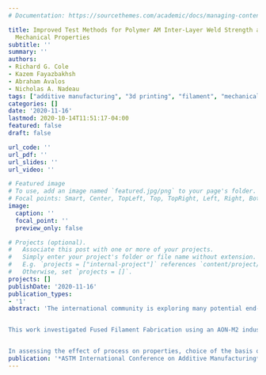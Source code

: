 ```yaml
---
# Documentation: https://sourcethemes.com/academic/docs/managing-content/

title: Improved Test Methods for Polymer AM Inter-Layer Weld Strength and Filament
  Mechanical Properties
subtitle: ''
summary: ''
authors:
- Richard G. Cole
- Kazem Fayazbakhsh
- Abraham Avalos
- Nicholas A. Nadeau
tags: ["additive manufacturing", "3d printing", "filament", "mechanical", "test methods","coupons", "", "layer", "method", "properties", "shear", "strength", ""]
categories: []
date: '2020-11-16'
lastmod: 2020-10-14T11:51:17-04:00
featured: false
draft: false

url_code: ''
url_pdf: ''
url_slides: ''
url_video: ''

# Featured image
# To use, add an image named `featured.jpg/png` to your page's folder.
# Focal points: Smart, Center, TopLeft, Top, TopRight, Left, Right, BottomLeft, Bottom, BottomRight.
image:
  caption: ''
  focal_point: ''
  preview_only: false

# Projects (optional).
#   Associate this post with one or more of your projects.
#   Simply enter your project's folder or file name without extension.
#   E.g. `projects = ["internal-project"]` references `content/project/deep-learning/index.md`.
#   Otherwise, set `projects = []`.
projects: []
publishDate: '2020-11-16'
publication_types:
- '1'
abstract: 'The international community is exploring many potential end-uses for polymer additive manufacturing. However, significant issues must be addressed before broad application can occur, in particular understanding the relationships between materials, processes, and final part properties. Key to these issues is having reliable test methods to measure properties of interest.


This work investigated Fused Filament Fabrication using an AON-M2 industrial printer. Other research has shown layer-to-layer weld strength (i.e. Z-direction strength) is typically the weakest property. Past work has also shown this property difficult to measure, with significant data scatter and poor failure modes common for tensile specimens printed vertically. Using ABS, the current work investigated in-plane shear testing to interrogate layer-to-layer weld strength, based on ASTM D3846 which uses a notched specimen in compression to load the gauge section. Further, a modified version of D3846 was investigated using much smaller “mini-shear coupons”. Both test methods were found to provide good failure modes and very consistent results, with Coefficients of Variation (CVs) of 5% or less. Also, the modified test method allowed direct measurement of gauge section strain, thereby providing shear modulus. These test methods will now permit detailed investigation of the effect of process parameters on layer-to-layer weld strength.


In assessing the effect of process on properties, choice of the basis of comparison, i.e. “maximum achievable property”, is important. While many researchers use injection molded properties, the authors believe this is misleading since the injection molding process itself affects properties. Instead, the authors investigated measurement of the polymer filament directly. New test methods for filament tension and shear were developed which provided very good CVs, and showed interesting relationships between “as printed” coupon properties and filament properties. The shear results show the “as printed” coupon layer-to-layer weld strength to be reduced approximately 10% from the filament strength. '
publication: '*ASTM International Conference on Additive Manufacturing*'
---
```


